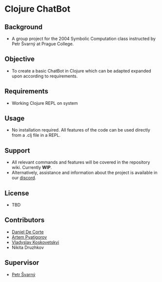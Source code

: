 # Clojure ChatBot
## Background
* A group project for the 2004 Symbolic Computation class instructed by Petr Švarný at Prague College.

## Objective
* To create a basic ChatBot in Clojure which can be adapted expanded upon according to requirements.

## Requirements
* Working Clojure REPL on system

## Usage
* No installation required. All features of the code can be used directly from a .clj file in a REPL.

## Support
* All relevant commands and features will be covered in the repository wiki. Currently **WIP**.
* Alternatively, assistance and information about the project is available in our [discord](https://discord.gg/XRJ2GbMf).

## License
* TBD

## Contributors
- [Daniel De Corte](https://github.com/DeC0rtez)
- [Artem Pyatigorov](https://github.com/Lucius1010011010)
- [Vladyslav Koskovetskyi](https://github.com/Vladyslav48)
- Nikita Druzhkov

## Supervisor
- [Petr Švarný](https://github.com/svarnypetr)
